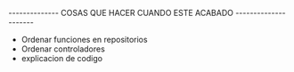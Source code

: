 
 -------------- COSAS QUE HACER CUANDO ESTE ACABADO ---------------------
 - Ordenar funciones en repositorios
 - Ordenar controladores
 - explicacion de codigo
